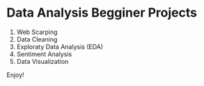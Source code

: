 # Data Analysis Begginer Projects

1. Web Scarping
2. Data Cleaning
3. Exploraty Data Analysis (EDA)
4. Sentiment Analysis
5. Data Visualization

Enjoy!